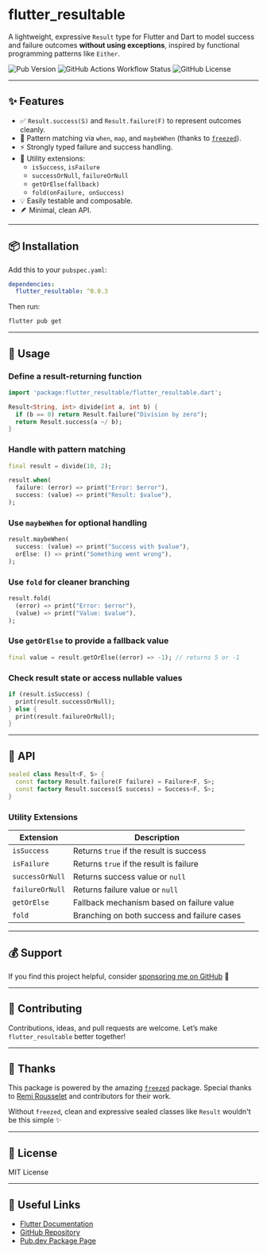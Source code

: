 # flutter_resultable

A lightweight, expressive `Result` type for Flutter and Dart to model success and failure outcomes **without using exceptions**, inspired by functional programming patterns like `Either`.

![Pub Version](https://img.shields.io/pub/v/flutter_resultable)
![GitHub Actions Workflow Status](https://img.shields.io/github/actions/workflow/status/ihdatech/flutter_resultable/Dart%20CI)
![GitHub License](https://img.shields.io/github/license/ihdatech/flutter_resultable.svg)

---

## ✨ Features

- ✅ `Result.success(S)` and `Result.failure(F)` to represent outcomes cleanly.
- 🔁 Pattern matching via `when`, `map`, and `maybeWhen` (thanks to [`freezed`](https://pub.dev/packages/freezed)).
- ⚡ Strongly typed failure and success handling.
- 🧠 Utility extensions:
  - `isSuccess`, `isFailure`
  - `successOrNull`, `failureOrNull`
  - `getOrElse(fallback)`
  - `fold(onFailure, onSuccess)`
- 💡 Easily testable and composable.
- 🪶 Minimal, clean API.

---

## 📦 Installation

Add this to your `pubspec.yaml`:

```yaml
dependencies:
  flutter_resultable: ^0.0.3
````

Then run:

```bash
flutter pub get
```

---

## 🔧 Usage

### Define a result-returning function

```dart
import 'package:flutter_resultable/flutter_resultable.dart';

Result<String, int> divide(int a, int b) {
  if (b == 0) return Result.failure("Division by zero");
  return Result.success(a ~/ b);
}
```

### Handle with pattern matching

```dart
final result = divide(10, 2);

result.when(
  failure: (error) => print("Error: $error"),
  success: (value) => print("Result: $value"),
);
```

### Use `maybeWhen` for optional handling

```dart
result.maybeWhen(
  success: (value) => print("Success with $value"),
  orElse: () => print("Something went wrong"),
);
```

### Use `fold` for cleaner branching

```dart
result.fold(
  (error) => print("Error: $error"),
  (value) => print("Value: $value"),
);
```

### Use `getOrElse` to provide a fallback value

```dart
final value = result.getOrElse((error) => -1); // returns 5 or -1
```

### Check result state or access nullable values

```dart
if (result.isSuccess) {
  print(result.successOrNull);
} else {
  print(result.failureOrNull);
}
```

---

## 📘 API

```dart
sealed class Result<F, S> {
  const factory Result.failure(F failure) = Failure<F, S>;
  const factory Result.success(S success) = Success<F, S>;
}
```

### Utility Extensions

| Extension       | Description                                 |
| --------------- | ------------------------------------------- |
| `isSuccess`     | Returns `true` if the result is success     |
| `isFailure`     | Returns `true` if the result is failure     |
| `successOrNull` | Returns success value or `null`             |
| `failureOrNull` | Returns failure value or `null`             |
| `getOrElse`     | Fallback mechanism based on failure value   |
| `fold`          | Branching on both success and failure cases |

---

## 💰 Support

If you find this project helpful, consider [sponsoring me on GitHub](https://github.com/sponsors/ihdatech) 💖

---

## 🙌 Contributing

Contributions, ideas, and pull requests are welcome. Let’s make `flutter_resultable` better together!

---

## 🙏 Thanks

This package is powered by the amazing [`freezed`](https://pub.dev/packages/freezed) package.
Special thanks to [Remi Rousselet](https://github.com/rrousselGit) and contributors for their work.

Without `freezed`, clean and expressive sealed classes like `Result` wouldn't be this simple ✨

---

## 📄 License

MIT License

---

## 🔗 Useful Links

* [Flutter Documentation](https://flutter.dev/docs)
* [GitHub Repository](https://github.com/ihdatech/flutter_resultable)
* [Pub.dev Package Page](https://pub.dev/packages/flutter_resultable)
